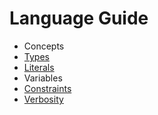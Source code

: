 # Language Guide

* Concepts
* [Types](/types.html)
* [Literals](literals.html)
* Variables
* [Constraints](constraints.html)
* [Verbosity](verbosity.html)
